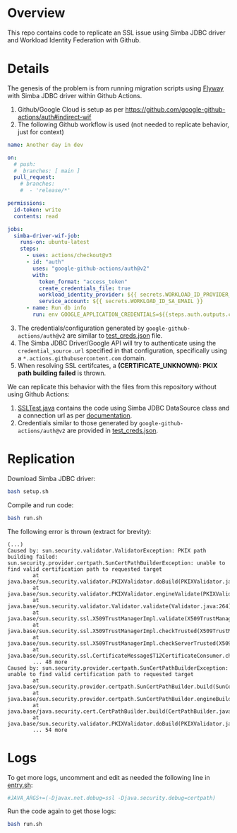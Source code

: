 # Overview

This repo contains code to replicate an SSL issue using Simba JDBC driver and Workload Identity Federation with Github.

# Details

The genesis of the problem is from running migration scripts using [Flyway](https://flywaydb.org/) with Simba JDBC driver within Github Actions.

1. Github/Google Cloud is setup as per https://github.com/google-github-actions/auth#indirect-wif
2. The following Github workflow is used (not needed to replicate behavior, just for context)
```yml
name: Another day in dev

on:
  # push:
  #  branches: [ main ]
  pull_request:
    # branches:
    #  - 'release/*'

permissions:
  id-token: write
  contents: read

jobs:
  simba-driver-wif-job:
    runs-on: ubuntu-latest
    steps:
      - uses: actions/checkout@v3
      - id: "auth"
        uses: "google-github-actions/auth@v2"
        with:
          token_format: "access_token"
          create_credentials_file: true
          workload_identity_provider: ${{ secrets.WORKLOAD_ID_PROVIDER_NAME }}
          service_account: ${{ secrets.WORKLOAD_ID_SA_EMAIL }}
      - name: Run db info
        run: env GOOGLE_APPLICATION_CREDENTIALS=${{steps.auth.outputs.credentials_file_path}} run_code_with_simba_driver.sh

```
3. The credentials/configuration generated by `google-github-actions/auth@v2` are similar to [test_creds.json](./test_creds.json) file.
4. The Simba JDBC Driver/Google API will try to authenticate using the `credential_source.url` specified in that configuration, specifically using a `*.actions.githubusercontent.com` domain.
5. When resolving SSL certifcates, a **(CERTIFICATE_UNKNOWN): PKIX path building failed** is thrown.


We can replicate this behavior with the files from this repository without using Github Actions:
1. [SSLTest.java](./SSLTest.java) contains the code using Simba JDBC DataSource class and a connection url as per [documentation](https://documentation.insightsoftware.com/simba-google-bigquery-jdbc-connector/content/jdbc/bq/authenticating/appdefaultcred.htm).
2. Credentials similar to those generated by `google-github-actions/auth@v2` are provided in [test_creds.json](./test_creds.json).

# Replication

Download Simba JDBC driver:
```bash
bash setup.sh
```

Compile and run code:
```bash
bash run.sh
```

The following error is thrown (extract for brevity):
```
(...)
Caused by: sun.security.validator.ValidatorException: PKIX path building failed: sun.security.provider.certpath.SunCertPathBuilderException: unable to find valid certification path to requested target
        at java.base/sun.security.validator.PKIXValidator.doBuild(PKIXValidator.java:439)
        at java.base/sun.security.validator.PKIXValidator.engineValidate(PKIXValidator.java:306)
        at java.base/sun.security.validator.Validator.validate(Validator.java:264)
        at java.base/sun.security.ssl.X509TrustManagerImpl.validate(X509TrustManagerImpl.java:313)
        at java.base/sun.security.ssl.X509TrustManagerImpl.checkTrusted(X509TrustManagerImpl.java:222)
        at java.base/sun.security.ssl.X509TrustManagerImpl.checkServerTrusted(X509TrustManagerImpl.java:129)
        at java.base/sun.security.ssl.CertificateMessage$T12CertificateConsumer.checkServerCerts(CertificateMessage.java:638)
        ... 48 more
Caused by: sun.security.provider.certpath.SunCertPathBuilderException: unable to find valid certification path to requested target
        at java.base/sun.security.provider.certpath.SunCertPathBuilder.build(SunCertPathBuilder.java:148)
        at java.base/sun.security.provider.certpath.SunCertPathBuilder.engineBuild(SunCertPathBuilder.java:129)
        at java.base/java.security.cert.CertPathBuilder.build(CertPathBuilder.java:297)
        at java.base/sun.security.validator.PKIXValidator.doBuild(PKIXValidator.java:434)
        ... 54 more
```

# Logs

To get more logs, uncomment and edit as needed the following line in [entry.sh](./mount/entry.sh):
```bash
#JAVA_ARGS+=(-Djavax.net.debug=ssl -Djava.security.debug=certpath)
```

Run the code again to get those logs:
```bash
bash run.sh
```
